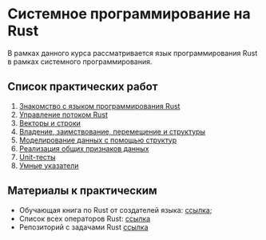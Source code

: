 # Системное программирование на Rust

В рамках данного курса рассматривается язык программирования Rust в рамках системного программирования.

## Список практических работ

1. [Знакомство с языком программирования Rust](/system-programming/practice-1)
2. [Управление потоком Rust](/system-programming/practice-2)
3. [Векторы и строки](/system-programming/practice-3)
4. [Владение, заимствование, перемещение и структуры](/system-programming/practice-4)
5. [Моделирование данных с помощью структур](/system-programming/practice-5)
6. [Реализация общих признаков данных](/system-programming/practice-6)
6. [Unit-тесты](/system-programming/practice-7)
6. [Умные указатели](/system-programming/practice-8)

## Материалы к практическим

- Обучающая книга по Rust от создателей языка: [ссылка](https://doc.rust-lang.org/stable/book/);
- Список всех операторов Rust: [ссылка](https://doc.rust-lang.org/book/appendix-02-operators.html)
- Репозиторий с задачами Rust [ссылка](https://github.com/mainmatter/100-exercises-to-learn-rust)
